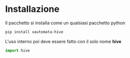 # Installazione

Il pacchetto si installa come un qualsiasi pacchetto python
```bash
pip install xautomata-hive
```

L'uso interno poi deve essere fatto con il solo nome **hive**
```python
import hive
```
